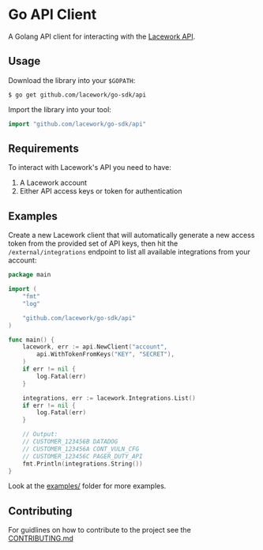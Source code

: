 # Go API Client

A Golang API client for interacting with the [Lacework API](https://support.lacework.com/hc/en-us/categories/360002496114-Lacework-API-).

## Usage

Download the library into your `$GOPATH`:

    $ go get github.com/lacework/go-sdk/api

Import the library into your tool:

```go
import "github.com/lacework/go-sdk/api"
```

## Requirements

To interact with Lacework's API you need to have:

1. A Lacework account
2. Either API access keys or token for authentication

## Examples

Create a new Lacework client that will automatically generate a new access token
from the provided set of API keys, then hit the `/external/integrations` endpoint
to list all available integrations from your account:
```go
package main

import (
	"fmt"
	"log"

	"github.com/lacework/go-sdk/api"
)

func main() {
	lacework, err := api.NewClient("account",
		api.WithTokenFromKeys("KEY", "SECRET"),
	)
	if err != nil {
		log.Fatal(err)
	}

	integrations, err := lacework.Integrations.List()
	if err != nil {
		log.Fatal(err)
	}

	// Output:
	// CUSTOMER_123456B DATADOG
	// CUSTOMER_123456A CONT_VULN_CFG
	// CUSTOMER_123456C PAGER_DUTY_API
	fmt.Println(integrations.String())
}
```

Look at the [examples/](examples/) folder for more examples.

## Contributing

For guidlines on how to contribute to the project see the [CONTRIBUTING.md](CONTRIBUTING.md)
